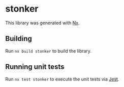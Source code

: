 # stonker

This library was generated with [Nx](https://nx.dev).

## Building

Run `nx build stonker` to build the library.

## Running unit tests

Run `nx test stonker` to execute the unit tests via [Jest](https://jestjs.io).
